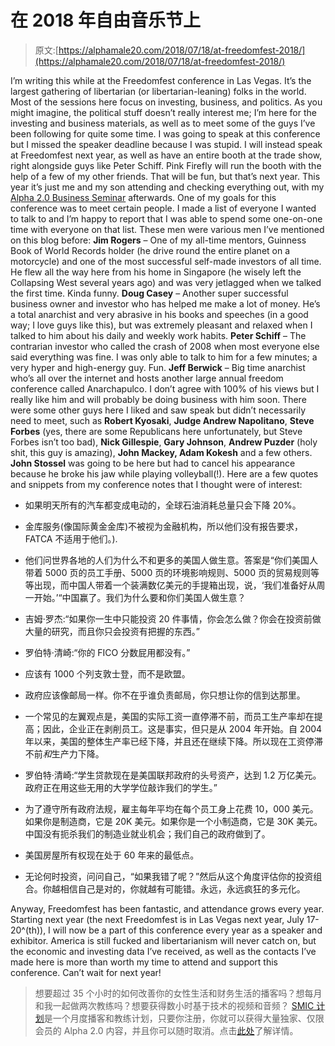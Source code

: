 # 在 2018 年自由音乐节上

> 原文:[https://alphamale20.com/2018/07/18/at-freedomfest-2018/](https://alphamale20.com/2018/07/18/at-freedomfest-2018/)

I’m writing this while at the Freedomfest conference in Las Vegas. It’s the largest gathering of libertarian (or libertarian-leaning) folks in the world. Most of the sessions here focus on investing, business, and politics. As you might imagine, the political stuff doesn’t really interest me; I’m here for the investing and business materials, as well as to meet some of the guys I’ve been following for quite some time.
I was going to speak at this conference but I missed the speaker deadline because I was stupid. I will instead speak at Freedomfest next year, as well as have an entire booth at the trade show, right alongside guys like Peter Schiff. Pink Firefly will run the booth with the help of a few of my other friends. That will be fun, but that’s next year. This year it’s just me and my son attending and checking everything out, with my [Alpha 2.0 Business Seminar](http://www.blackdragonblog.com/2018/04/16/join-me-for-business-seminars-in-las-vegas/) afterwards.
One of my goals for this conference was to meet certain people. I made a list of everyone I wanted to talk to and I’m happy to report that I was able to spend some one-on-one time with everyone on that list. These men were various men I’ve mentioned on this blog before:
**Jim Rogers** – One of my all-time mentors, Guinness Book of World Records holder (he drive round the entire planet on a motorcycle) and one of the most successful self-made investors of all time. He flew all the way here from his home in Singapore (he wisely left the Collapsing West several years ago) and was very jetlagged when we talked the first time. Kinda funny.
**Doug Casey** – Another super successful business owner and investor who has helped me make a lot of money. He’s a total anarchist and very abrasive in his books and speeches (in a good way; I love guys like this), but was extremely pleasant and relaxed when I talked to him about his daily and weekly work habits.
**Peter Schiff** – The contrarian investor who called the crash of 2008 when most everyone else said everything was fine. I was only able to talk to him for a few minutes; a very hyper and high-energy guy. Fun.
**Jeff Berwick** – Big time anarchist who’s all over the internet and hosts another large annual freedom conference called Anarchapulco. I don’t agree with 100% of his views but I really like him and will probably be doing business with him soon.
There were some other guys here I liked and saw speak but didn’t necessarily need to meet, such as **Robert Kyosaki**, **Judge Andrew Napolitano**, **Steve Forbes** (yes, there are some Republicans here unfortunately, but Steve Forbes isn’t too bad), **Nick Gillespie**, **Gary Johnson**, **Andrew Puzder** (holy shit, this guy is amazing), **John Mackey, Adam Kokesh** and a few others. **John Stossel** was going to be here but had to cancel his appearance because he broke his jaw while playing volleyball(!).
Here are a few quotes and snippets from my conference notes that I thought were of interest:

*   如果明天所有的汽车都变成电动的，全球石油消耗总量只会下降 20%。

*   金库服务(像国际黄金金库)不被视为金融机构，所以他们没有报告要求，FATCA 不适用于他们。).

*   他们问世界各地的人们为什么不和更多的美国人做生意。答案是“你们美国人带着 5000 页的员工手册、5000 页的环境影响规则、5000 页的贸易规则等等出现，而中国人带着一个装满数亿美元的手提箱出现，说，‘我们准备好从周一开始。’“中国赢了。我们为什么要和你们美国人做生意？

*   吉姆·罗杰:“如果你一生中只能投资 20 件事情，你会怎么做？你会在投资前做大量的研究，而且你只会投资有把握的东西。”

*   罗伯特·清崎:“你的 FICO 分数屁用都没有。”

*   应该有 1000 个列支敦士登，而不是欧盟。

*   政府应该像邮局一样。你不在乎谁负责邮局，你只想让你的信到达那里。

*   一个常见的左翼观点是，美国的实际工资一直停滞不前，而员工生产率却在提高；因此，企业正在剥削员工。这是事实，但只是从 2004 年开始。自 2004 年以来，美国的整体生产率已经下降，并且还在继续下降。所以现在工资停滞不前*和*生产力下降。

*   罗伯特·清崎:“学生贷款现在是美国联邦政府的头号资产，达到 1.2 万亿美元。政府正在用这些无用的大学学位敲诈我们的学生。”

*   为了遵守所有政府法规，雇主每年平均在每个员工身上花费 10，000 美元。如果你是制造商，它是 20K 美元。如果你是一个小制造商，它是 30K 美元。中国没有扼杀我们的制造业就业机会；我们自己的政府做到了。

*   美国房屋所有权现在处于 60 年来的最低点。

*   无论何时投资，问问自己，“如果我错了呢？”然后从这个角度评估你的投资组合。你越相信自己是对的，你就越有可能错。永远，永远疯狂的多元化。

Anyway, Freedomfest has been fantastic, and attendance grows every year. Starting next year (the next Freedomfest is in Las Vegas next year, July 17-20^(th)), I will now be a part of this conference every year as a speaker and exhibitor. America is still fucked and libertarianism will never catch on, but the economic and investing data I’ve received, as well as the contacts I’ve made here is more than worth my time to attend and support this conference.
Can’t wait for next year!

> 想要超过 35 个小时的如何改善你的女性生活和财务生活的播客吗？想每月和我一起做两次教练吗？想要获得数小时基于技术的视频和音频？ [SMIC 计划](https://alphamale20.kartra.com/page/vIL17)是一个月度播客和教练计划，只要你注册，你就可以获得大量独家、仅限会员的 Alpha 2.0 内容，并且你可以随时取消。点击[此处](https://alphamale20.kartra.com/page/vIL17)了解详情。